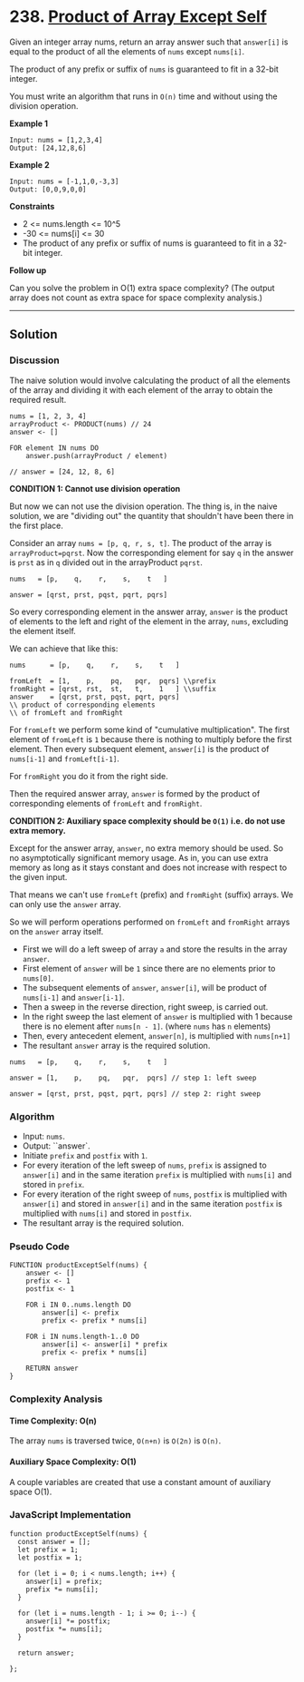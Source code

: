 # 238. [Product of Array Except Self](https://leetcode.com/problems/product-of-array-except-self/)

Given an integer array nums, return an array answer such that `answer[i]` is equal to the product of all the elements of `nums` except `nums[i]`.

The product of any prefix or suffix of `nums` is guaranteed to fit in a 32-bit integer.

You must write an algorithm that runs in `O(n)` time and without using the division operation.

**Example 1**

```
Input: nums = [1,2,3,4]
Output: [24,12,8,6]
```

**Example 2**

```
Input: nums = [-1,1,0,-3,3]
Output: [0,0,9,0,0]
```

**Constraints**

* 2 <= nums.length <= 10^5
* -30 <= nums[i] <= 30
* The product of any prefix or suffix of nums is guaranteed to fit in a 32-bit integer.

**Follow up**

 Can you solve the problem in O(1) extra space complexity? (The output array does not count as extra space for space complexity analysis.)

---

## Solution

### Discussion

The naive solution would involve calculating the product of all the elements of the array and  dividing it with each element of the array to obtain the required result.

```
nums = [1, 2, 3, 4]
arrayProduct <- PRODUCT(nums) // 24
answer <- []

FOR element IN nums DO
	answer.push(arrayProduct / element)
	
// answer = [24, 12, 8, 6]
```

**CONDITION 1: Cannot use division operation**

But now we can not use the division operation. The thing is, in the naive solution, we are "dividing out" the quantity that shouldn't have been there in the first place.

Consider an array `nums = [p, q, r, s, t]`. The product of the array is `arrayProduct=pqrst`. Now the corresponding element for say `q` in the answer is `prst` as in `q` divided out in the arrayProduct `pqrst`.

```
nums   = [p,    q,    r,    s,    t   ]

answer = [qrst, prst, pqst, pqrt, pqrs]
```

So every corresponding element in the answer array, `answer` is the product of elements to the left and right of the element in the array, `nums`, excluding the element itself.

We can achieve that like this:

```
nums      = [p,    q,    r,    s,    t   ]

fromLeft  = [1,    p,    pq,   pqr,  pqrs] \\prefix
fromRight = [qrst, rst,  st,   t,    1   ] \\suffix
answer    = [qrst, prst, pqst, pqrt, pqrs]
\\ product of corresponding elements
\\ of fromLeft and fromRight
```

For `fromLeft` we perform some kind of "cumulative multiplication". The first element of `fromLeft` is `1` because there is nothing to multiply before the first element. Then every subsequent element, `answer[i]` is the product of `nums[i-1]` and `fromLeft[i-1]`.

For `fromRight` you do it from the right side.

Then the required answer array, `answer` is formed by the product of corresponding elements of `fromLeft` and `fromRight`.

**CONDITION 2: Auxiliary space complexity should be `O(1)` i.e. do not use extra memory.**

Except for the answer array, `answer`, no extra memory should be used. So no asymptotically significant memory usage. As in, you can use extra memory as long as it stays constant and does not increase with respect to the given input. 

That means we  can't use `fromLeft` (prefix) and `fromRight` (suffix) arrays. We can only use the `answer` array.

So we will perform operations performed on `fromLeft` and `fromRight` arrays on the `answer` array itself. 

* First we will do a left sweep of array `a` and store the results in the array `answer`.
* First element of `answer` will be `1` since there are no elements prior to `nums[0]`.
* The subsequent elements of `answer`, `answer[i]`, will be product of `nums[i-1]` and `answer[i-1]`.
* Then a sweep in the reverse direction, right sweep, is carried out.
* In the right sweep the last element of `answer` is multiplied with 1 because there is no element after `nums[n - 1]`. (where `nums` has `n` elements)
* Then, every antecedent element, `answer[n]`, is multiplied with `nums[n+1]`
* The resultant `answer` array is the required solution.


```
nums   = [p,    q,    r,    s,    t   ]

answer = [1,    p,    pq,   pqr,  pqrs] // step 1: left sweep

answer = [qrst, prst, pqst, pqrt, pqrs] // step 2: right sweep

```

### Algorithm

* Input: `nums`.
* Output: ``answer`.
* Initiate `prefix` and `postfix` with `1`.
* For every iteration of the left sweep of `nums`, `prefix` is assigned to `answer[i]` and in the same iteration `prefix` is multiplied with `nums[i]` and stored in `prefix`.
* For every iteration of the right sweep of `nums`, `postfix` is multiplied with `answer[i]` and stored in `answer[i]` and in the same iteration `postfix` is multiplied with `nums[i]` and stored in `postfix`.
* The resultant array is the required solution.

### Pseudo Code

```
FUNCTION productExceptSelf(nums) {
	answer <- []	
	prefix <- 1
	postfix <- 1
	
	FOR i IN 0..nums.length DO
		answer[i] <- prefix
		prefix <- prefix * nums[i]
		
	FOR i IN nums.length-1..0 DO
		answer[i] <- answer[i] * prefix
		prefix <- prefix * nums[i]
		
	RETURN answer
}
```

### Complexity Analysis

#### Time Complexity: O(n)

The array `nums` is traversed twice, `O(n+n)` is `O(2n)` is `O(n)`.

#### Auxiliary Space Complexity: O(1)

A couple variables are created that use a constant amount of auxiliary space O(1).  

### JavaScript Implementation

```
function productExceptSelf(nums) {
  const answer = [];
  let prefix = 1;
  let postfix = 1;

  for (let i = 0; i < nums.length; i++) {
    answer[i] = prefix;
    prefix *= nums[i];
  }  

  for (let i = nums.length - 1; i >= 0; i--) {
    answer[i] *= postfix;
    postfix *= nums[i];
  } 

  return answer;
    
};
```